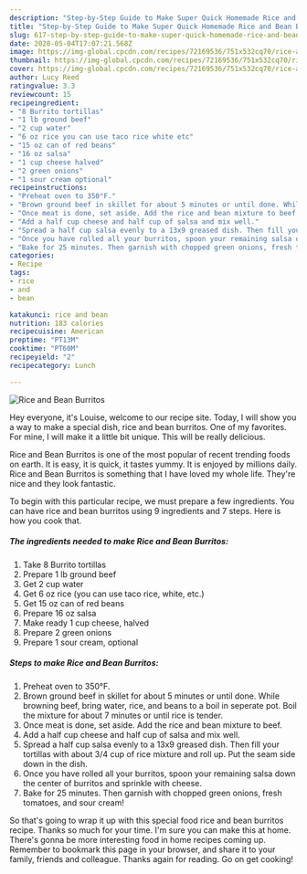 ```yaml
---
description: "Step-by-Step Guide to Make Super Quick Homemade Rice and Bean Burritos"
title: "Step-by-Step Guide to Make Super Quick Homemade Rice and Bean Burritos"
slug: 617-step-by-step-guide-to-make-super-quick-homemade-rice-and-bean-burritos
date: 2020-05-04T17:07:21.568Z
image: https://img-global.cpcdn.com/recipes/72169536/751x532cq70/rice-and-bean-burritos-recipe-main-photo.jpg
thumbnail: https://img-global.cpcdn.com/recipes/72169536/751x532cq70/rice-and-bean-burritos-recipe-main-photo.jpg
cover: https://img-global.cpcdn.com/recipes/72169536/751x532cq70/rice-and-bean-burritos-recipe-main-photo.jpg
author: Lucy Reed
ratingvalue: 3.3
reviewcount: 15
recipeingredient:
- "8 Burrito tortillas"
- "1 lb ground beef"
- "2 cup water"
- "6 oz rice you can use taco rice white etc"
- "15 oz can of red beans"
- "16 oz salsa"
- "1 cup cheese halved"
- "2 green onions"
- "1 sour cream optional"
recipeinstructions:
- "Preheat oven to 350°F."
- "Brown ground beef in skillet for about 5 minutes or until done. While browning beef, bring water, rice, and beans to a boil in seperate pot. Boil the mixture for about 7 minutes or until rice is tender."
- "Once meat is done, set aside. Add the rice and bean mixture to beef."
- "Add a half cup cheese and half cup of salsa and mix well."
- "Spread a half cup salsa evenly to a 13x9 greased dish. Then fill your tortillas with about 3/4 cup of rice mixture and roll up. Put the seam side down in the dish."
- "Once you have rolled all your burritos, spoon your remaining salsa down the center of burritos and sprinkle with cheese."
- "Bake for 25 minutes. Then garnish with chopped green onions, fresh tomatoes, and sour cream!"
categories:
- Recipe
tags:
- rice
- and
- bean

katakunci: rice and bean 
nutrition: 183 calories
recipecuisine: American
preptime: "PT13M"
cooktime: "PT60M"
recipeyield: "2"
recipecategory: Lunch

---
```



![Rice and Bean Burritos](https://img-global.cpcdn.com/recipes/72169536/751x532cq70/rice-and-bean-burritos-recipe-main-photo.jpg)

Hey everyone, it's Louise, welcome to our recipe site. Today, I will show you a way to make a special dish, rice and bean burritos. One of my favorites. For mine, I will make it a little bit unique. This will be really delicious.



Rice and Bean Burritos is one of the most popular of recent trending foods on earth. It is easy, it is quick, it tastes yummy. It is enjoyed by millions daily. Rice and Bean Burritos is something that I have loved my whole life. They're nice and they look fantastic.


To begin with this particular recipe, we must prepare a few ingredients. You can have rice and bean burritos using 9 ingredients and 7 steps. Here is how you cook that.

<!--inarticleads1-->

##### The ingredients needed to make Rice and Bean Burritos:

1. Take 8 Burrito tortillas
1. Prepare 1 lb ground beef
1. Get 2 cup water
1. Get 6 oz rice (you can use taco rice, white, etc.)
1. Get 15 oz can of red beans
1. Prepare 16 oz salsa
1. Make ready 1 cup cheese, halved
1. Prepare 2 green onions
1. Prepare 1 sour cream, optional




<!--inarticleads2-->

##### Steps to make Rice and Bean Burritos:

1. Preheat oven to 350°F.
1. Brown ground beef in skillet for about 5 minutes or until done. While browning beef, bring water, rice, and beans to a boil in seperate pot. Boil the mixture for about 7 minutes or until rice is tender.
1. Once meat is done, set aside. Add the rice and bean mixture to beef.
1. Add a half cup cheese and half cup of salsa and mix well.
1. Spread a half cup salsa evenly to a 13x9 greased dish. Then fill your tortillas with about 3/4 cup of rice mixture and roll up. Put the seam side down in the dish.
1. Once you have rolled all your burritos, spoon your remaining salsa down the center of burritos and sprinkle with cheese.
1. Bake for 25 minutes. Then garnish with chopped green onions, fresh tomatoes, and sour cream!




So that's going to wrap it up with this special food rice and bean burritos recipe. Thanks so much for your time. I'm sure you can make this at home. There's gonna be more interesting food in home recipes coming up. Remember to bookmark this page in your browser, and share it to your family, friends and colleague. Thanks again for reading. Go on get cooking!
